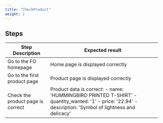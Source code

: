 ```yaml
---
title: "CheckProduct"
weight: 2
---
```

## Steps
| Step Description | Expected result |
| ----- | ----- |
| Go to the FO homepage | Home page is displayed correctly |
| Go to the first product page | Product page is displayed correctly |
| Check the product page is correct | Product data is correct: - name: 'HUMMINGBIRD PRINTED T-SHIRT' - quantity_wanted: '1' - price: '22.94' - description: 'Symbol of lightness and delicacy' |
